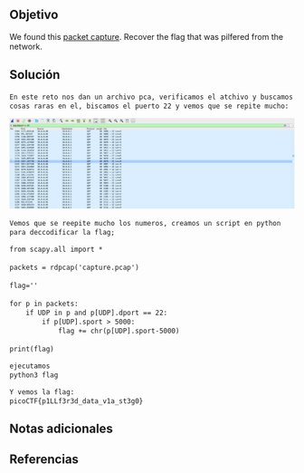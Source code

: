 ## Objetivo
We found this [packet capture](https://jupiter.challenges.picoctf.org/static/b506393b6f9d53b94011df000c534759/capture.pcap). Recover the flag that was pilfered from the network.
## Solución

```
En este reto nos dan un archivo pca, verificamos el atchivo y buscamos cosas raras en el, biscamos el puerto 22 y vemos que se repite mucho:
```

![shark](/imagenes/sharkonwire.png)

```
Vemos que se reepite mucho los numeros, creamos un script en python para deccodificar la flag;
```

```
from scapy.all import *

packets = rdpcap('capture.pcap')

flag=''

for p in packets:
	if UDP in p and p[UDP].dport == 22:
		if p[UDP].sport > 5000:
			flag += chr(p[UDP].sport-5000)

print(flag)
```

```
ejecutamos
python3 flag
```

```
Y vemos la flag:
picoCTF{p1LLf3r3d_data_v1a_st3g0}
```
## Notas adicionales
## Referencias